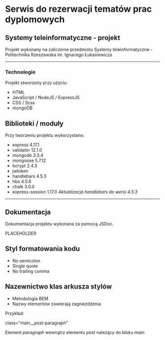 # Serwis do rezerwacji tematów prac dyplomowych

## Systemy teleinformatyczne - projekt

Projekt wykonany na zaliczenie przedmiotu Systemy teleinformatyczne - Politechnika Rzeszowska im. Ignacego Łukasiewicza

---

### Technologie

Projekt stworzony przy użyciu:

* HTML
* JavaScript / NodeJS / ExpressJS
* CSS / Scss
* mongoDB

## Biblioteki / moduły

Przy tworzeniu projektu wykorzystano:

* express 4.17.1
* validator 12.1.0
* mongodb 3.3.4
* mongoose 5.7.12
* bcrypt 2.4.3
* jwtoken
* handlebars 4.5.3
* hbs 4.0.6
* chalk 3.0.0
* express-session 1.17.0
_Aktualizacja handlebars do wersi 4.5.3_

---

## Dokumentacja

Dokumentacja projektu wykonana za pomocą JSDoc.

PLACEHOLDER

## Styl formatowania kodu

* No semicolon
* Single quote
* No trailing comma

## Nazewnictwo klas arkusza stylów

* Metodologia BEM
* Nazwy elementów zawierają zagnieżdżenia

Przykład:

class="main__post-paragraph"

Element _paragraph_ wewnątrz elementu _post_ należący do bloku _main_
